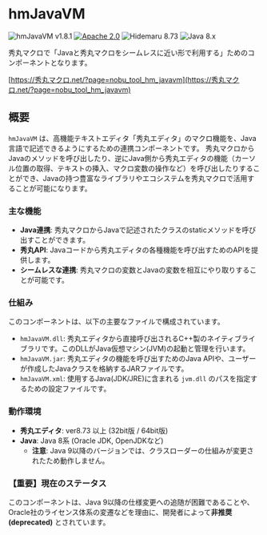 # hmJavaVM

![hmJavaVM v1.8.1](https://img.shields.io/badge/hmJavaVM-v1.8.1-6479ff.svg)
[![Apache 2.0](https://img.shields.io/badge/license-Apache_2.0-blue.svg?style=flat)](LICENSE)
![Hidemaru 8.73](https://img.shields.io/badge/Hidemaru-v8.73-6479ff.svg)
![Java 8.x](https://img.shields.io/badge/Java-v8.x-6479ff.svg?logo=java&logoColor=white)

秀丸マクロで「Javaと秀丸マクロをシームレスに近い形で利用する」ためのコンポーネントとなります。

[https://秀丸マクロ.net/?page=nobu_tool_hm_javavm](https://秀丸マクロ.net/?page=nobu_tool_hm_javavm)

## 概要

`hmJavaVM` は、高機能テキストエディタ「秀丸エディタ」のマクロ機能を、Java言語で記述できるようにするための連携コンポーネントです。
秀丸マクロからJavaのメソッドを呼び出したり、逆にJava側から秀丸エディタの機能（カーソル位置の取得、テキストの挿入、マクロ変数の操作など）を呼び出したりすることができ、Javaの持つ豊富なライブラリやエコシステムを秀丸マクロで活用することが可能になります。

### 主な機能

- **Java連携**: 秀丸マクロからJavaで記述されたクラスのstaticメソッドを呼び出すことができます。
- **秀丸API**: Javaコードから秀丸エディタの各種機能を呼び出すためのAPIを提供します。
- **シームレスな連携**: 秀丸マクロの変数とJavaの変数を相互にやり取りすることが可能です。

### 仕組み

このコンポーネントは、以下の主要なファイルで構成されています。

- `hmJavaVM.dll`: 秀丸エディタから直接呼び出されるC++製のネイティブライブラリです。このDLLがJava仮想マシン(JVM)の起動と管理を行います。
- `hmJavaVM.jar`: 秀丸エディタの機能を呼び出すためのJava APIや、ユーザーが作成したJavaクラスを格納するJARファイルです。
- `hmJavaVM.xml`: 使用するJava(JDK/JRE)に含まれる `jvm.dll` のパスを指定するための設定ファイルです。

### 動作環境

- **秀丸エディタ**: ver8.73 以上 (32bit版 / 64bit版)
- **Java**: Java 8系 (Oracle JDK, OpenJDKなど)
  - **注意**: Java 9以降のバージョンでは、クラスローダーの仕組みが変更されたため動作しません。

### **【重要】現在のステータス**

このコンポーネントは、Java 9以降の仕様変更への追随が困難であることや、Oracle社のライセンス体系の変遷などを理由に、開発者によって**非推奨 (deprecated)** とされています。